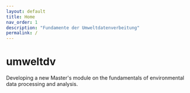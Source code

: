 ```yaml
---
layout: default
title: Home
nav_order: 1
description: "Fundamente der Umweltdatenverbeitung"
permalink: /
---
```


# umweltdv

Developing a new Master's module on the fundamentals of environmental data processing and analysis.